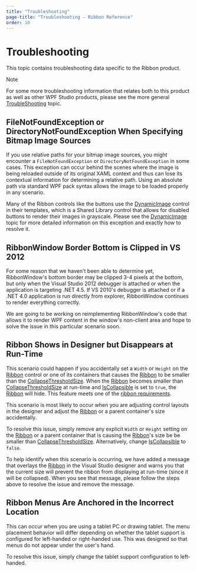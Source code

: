 ```yaml
---
title: "Troubleshooting"
page-title: "Troubleshooting - Ribbon Reference"
order: 10
---
```

# Troubleshooting

This topic contains troubleshooting data specific to the Ribbon product.

> [!NOTE]
> For some more troubleshooting information that relates both to this product as well as other WPF Studio products, please see the more general [TroubleShooting](../troubleshooting.md) topic.

## FileNotFoundException or DirectoryNotFoundException When Specifying Bitmap Image Sources

If you use relative paths for your bitmap image sources, you might encounter a `FileNotFoundException` or `DirectoryNotFoundException` in some cases.  This exception can occur behind the scenes where the image is being reloaded outside of its original XAML context and thus can lose its contextual information for determining a relative path.  Using an absolute path via standard WPF pack syntax allows the image to be loaded properly in any scenario.

Many of the Ribbon controls like the buttons use the [DynamicImage](../shared/windows-controls/dynamicimage.md) control in their templates, which is a Shared Library control that allows for disabled buttons to render their images in grayscale.  Please see the [DynamicImage](../shared/windows-controls/dynamicimage.md) topic for more detailed information on this exception and exactly how to resolve it.

## RibbonWindow Border Bottom is Clipped in VS 2012

For some reason that we haven't been able to determine yet, RibbonWindow's bottom border may be clipped 3-4 pixels at the bottom, but only when the Visual Studio 2012 debugger is attached or when the application is targeting .NET 4.5.  If VS 2010's debugger is attached or if a .NET 4.0 application is run directly from explorer, RibbonWindow continues to render everything correctly.

We are going to be working on reimplementing RibbonWindow's code that allows it to render WPF content in the window's non-client area and hope to solve the issue in this particular scenario soon.

## Ribbon Shows in Designer but Disappears at Run-Time

This scenario could happen if you accidentally set a `Width` or `Height` on the [Ribbon](xref:@ActiproUIRoot.Controls.Ribbon.Ribbon) control or one of its containers that causes the [Ribbon](xref:@ActiproUIRoot.Controls.Ribbon.Ribbon) to be smaller than the [CollapseThresholdSize](xref:@ActiproUIRoot.Controls.Ribbon.Ribbon.CollapseThresholdSize).  When the [Ribbon](xref:@ActiproUIRoot.Controls.Ribbon.Ribbon) becomes smaller than [CollapseThresholdSize](xref:@ActiproUIRoot.Controls.Ribbon.Ribbon.CollapseThresholdSize) at run-time and [IsCollapsible](xref:@ActiproUIRoot.Controls.Ribbon.Ribbon.IsCollapsible) is set to `true`, the [Ribbon](xref:@ActiproUIRoot.Controls.Ribbon.Ribbon) will hide.  This feature meets one of the [ribbon requirements](ribbonui-guidelines.md).

This scenario is most likely to occur when you are adjusting control layouts in the designer and adjust the [Ribbon](xref:@ActiproUIRoot.Controls.Ribbon.Ribbon) or a parent container's size accidentally.

To resolve this issue, simply remove any explicit `Width` or `Height` setting on the [Ribbon](xref:@ActiproUIRoot.Controls.Ribbon.Ribbon) or a parent container that is causing the [Ribbon](xref:@ActiproUIRoot.Controls.Ribbon.Ribbon)'s size be be smaller than [CollapseThresholdSize](xref:@ActiproUIRoot.Controls.Ribbon.Ribbon.CollapseThresholdSize).  Alternatively, change [IsCollapsible](xref:@ActiproUIRoot.Controls.Ribbon.Ribbon.IsCollapsible) to `false`.

To help identify when this scenario is occurring, we have added a message that overlays the [Ribbon](xref:@ActiproUIRoot.Controls.Ribbon.Ribbon) in the Visual Studio designer and warns you that the current size will prevent the ribbon from displaying at run-time (since it will be collapsed).  When you see that message, please follow the steps above to resolve the issue and remove the message.

## Ribbon Menus Are Anchored in the Incorrect Location

This can occur when you are using a tablet PC or drawing tablet. The menu placement behavior will differ depending on whether the tablet support is configured for left-handed or right-handed use. This was designed so that menus do not appear under the user's hand.

To resolve this issue, simply change the tablet support configuration to left-handed.
